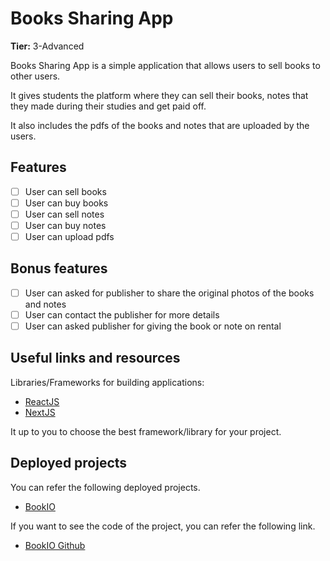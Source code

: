 # Books Sharing App

**Tier:** 3-Advanced

Books Sharing App is a simple application that allows users to sell books to other users.

It gives students the platform where they can sell their books, notes that they made during their studies and get paid off.

It also includes the pdfs of the books and notes that are uploaded by the users.

## Features

-   [ ] User can sell books
-   [ ] User can buy books
-   [ ] User can sell notes
-   [ ] User can buy notes
-   [ ] User can upload pdfs

## Bonus features

-   [ ] User can asked for publisher to share the original photos of the books and notes
-   [ ] User can contact the publisher for more details
-   [ ] User can asked publisher for giving the book or note on rental

## Useful links and resources

Libraries/Frameworks for building applications:

-   [ReactJS](https://react.dev/)
-   [NextJS](https://nextjs.org/)

It up to you to choose the best framework/library for your project.

## Deployed projects

You can refer the following deployed projects.

-   [BookIO](https://bookio-5c798.firebaseapp.com/books)

If you want to see the code of the project, you can refer the following link.

-   [BookIO Github](https://github.com/bt-s/BOOKIO)
